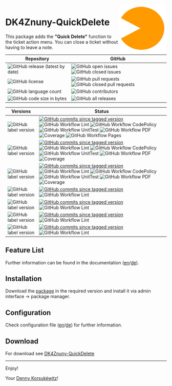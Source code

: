 <img align="right" width="150" height="150" src="doc/images/icon.png">

# DK4Znuny-QuickDelete

This package adds the **"Quick Delete"** function to the ticket action menu.
You can close a ticket without having to leave a note.

| Repository | GitHub |
| ------ | ------ |
|  ![GitHub release (latest by date)](https://img.shields.io/github/v/release/dennykorsukewitz/DK4Znuny-QuickDelete) | ![GitHub open issues](https://img.shields.io/github/issues/dennykorsukewitz/DK4Znuny-QuickDelete) ![GitHub closed issues](https://img.shields.io/github/issues-closed/dennykorsukewitz/DK4Znuny-QuickDelete?color=#44CC44) |
|  ![GitHub license](https://img.shields.io/github/license/dennykorsukewitz/DK4Znuny-QuickDelete) | ![GitHub pull requests](https://img.shields.io/github/issues-pr/dennykorsukewitz/DK4Znuny-QuickDelete?label=PR) ![GitHub closed pull requests](https://img.shields.io/github/issues-pr-closed/dennykorsukewitz/DK4Znuny-QuickDelete?color=g&label=PR) |
|  ![GitHub language count](https://img.shields.io/github/languages/count/dennykorsukewitz/DK4Znuny-QuickDelete?style=flat&label=language)  | ![GitHub contributors](https://img.shields.io/github/contributors/dennykorsukewitz/DK4Znuny-QuickDelete) |
|   ![GitHub code size in bytes](https://img.shields.io/github/languages/code-size/dennykorsukewitz/DK4Znuny-QuickDelete) | ![GitHub all releases](https://img.shields.io/github/downloads/dennykorsukewitz/DK4Znuny-QuickDelete/total?style=flat) |

| Versions | Status |
| ------ | ------ |
| ![GitHub label version](https://img.shields.io/github/labels/dennykorsukewitz/dennykorsukewitz/dev) | [![GitHub commits since tagged version](https://img.shields.io/github/commits-since/dennykorsukewitz/DK4Znuny-QuickDelete/6.5.1/rel-6_5)](https://github.com/dennykorsukewitz/DK4Znuny-QuickDelete/compare/6.5.1...rel-6_5) ![GitHub Workflow Lint](https://github.com/dennykorsukewitz/DK4Znuny-QuickDelete/actions/workflows/lint.yml/badge.svg?branch=dev&style=flat&label=Lint) ![GitHub Workflow CodePolicy](https://github.com/dennykorsukewitz/DK4Znuny-QuickDelete/actions/workflows/codepolicy.yml/badge.svg?branch=dev&style=flat&label=CodePolicy) ![GitHub Workflow UnitTest](https://github.com/dennykorsukewitz/DK4Znuny-QuickDelete/actions/workflows/unittest.yml/badge.svg?branch=dev&style=flat&label=UnitTest) ![GitHub Workflow PDF](https://github.com/dennykorsukewitz/DK4Znuny-QuickDelete/actions/workflows/pdf.yml/badge.svg?branch=dev&style=flat&label=PDF) ![Coverage](https://img.shields.io/endpoint?url=https%3A%2F%2Fgist.githubusercontent.com%2Fdennykorsukewitz%2Fe2729bfd9b81d9c032ded617a3f924e7%2Fraw%2F8524ada7f29c3bd59c4df65d1802889913cd164a%2FDK4Znuny-QuickDelete%3Acoverage%3Adev.json) ![GitHub Workflow Pages](https://github.com/dennykorsukewitz/DK4Znuny-QuickDelete/actions/workflows/pages.yml/badge.svg?branch=dev&style=flat&label=GitHub%20Pages) |
| ![GitHub label version](https://img.shields.io/github/labels/dennykorsukewitz/dennykorsukewitz/Znuny%206.5) | [![GitHub commits since tagged version](https://img.shields.io/github/commits-since/dennykorsukewitz/DK4Znuny-QuickDelete/6.5.1/rel-6_5)](https://github.com/dennykorsukewitz/DK4Znuny-QuickDelete/compare/6.5.1...rel-6_5) ![GitHub Workflow Lint](https://github.com/dennykorsukewitz/DK4Znuny-QuickDelete/actions/workflows/lint.yml/badge.svg?branch=rel-6_5&style=flat&label=Lint) ![GitHub Workflow CodePolicy](https://github.com/dennykorsukewitz/DK4Znuny-QuickDelete/actions/workflows/codepolicy.yml/badge.svg?branch=rel-6_5&style=flat&label=CodePolicy) ![GitHub Workflow UnitTest](https://github.com/dennykorsukewitz/DK4Znuny-QuickDelete/actions/workflows/unittest.yml/badge.svg?rel-6_5&style=flat&label=UnitTest)  ![GitHub Workflow PDF](https://github.com/dennykorsukewitz/DK4Znuny-QuickDelete/actions/workflows/pdf.yml/badge.svg?rel-6_5&style=flat&label=PDF) ![Coverage](https://img.shields.io/endpoint?url=https%3A%2F%2Fgist.githubusercontent.com%2Fdennykorsukewitz%2Fe2729bfd9b81d9c032ded617a3f924e7%2Fraw%2Fe3b0c751ae54218cb0a1bda26f88d0fb0a298c62%2FDK4Znuny-QuickDelete%3Acoverage%3Arel-6_5.json) |
| ![GitHub label version](https://img.shields.io/github/labels/dennykorsukewitz/dennykorsukewitz/Znuny%206.4) | [![GitHub commits since tagged version](https://img.shields.io/github/commits-since/dennykorsukewitz/DK4Znuny-QuickDelete/6.4.1/rel-6_4)](https://github.com/dennykorsukewitz/DK4Znuny-QuickDelete/compare/6.4.1...rel-6_4) ![GitHub Workflow Lint](https://github.com/dennykorsukewitz/DK4Znuny-QuickDelete/actions/workflows/lint.yml/badge.svg?branch=rel-6_4&style=flat&label=Lint) ![GitHub Workflow CodePolicy](https://github.com/dennykorsukewitz/DK4Znuny-QuickDelete/actions/workflows/codepolicy.yml/badge.svg?branch=rel-6_4&style=flat&label=CodePolicy) ![GitHub Workflow UnitTest](https://github.com/dennykorsukewitz/DK4Znuny-QuickDelete/actions/workflows/unittest.yml/badge.svg?rel-6_4&style=flat&label=UnitTest)  ![GitHub Workflow PDF](https://github.com/dennykorsukewitz/DK4Znuny-QuickDelete/actions/workflows/pdf.yml/badge.svg?rel-6_4&style=flat&label=PDF) ![Coverage](https://img.shields.io/endpoint?url=https%3A%2F%2Fgist.githubusercontent.com%2Fdennykorsukewitz%2Fe2729bfd9b81d9c032ded617a3f924e7%2Fraw%2F8524ada7f29c3bd59c4df65d1802889913cd164a%2FDK4Znuny-QuickDelete%3Acoverage%3Arel-6_4.json) |
| ![GitHub label version](https://img.shields.io/github/labels/dennykorsukewitz/dennykorsukewitz/OTRS%206) |  [![GitHub commits since tagged version](https://img.shields.io/github/commits-since/dennykorsukewitz/DK4Znuny-QuickDelete/6.0.3/rel-6_0)](https://github.com/dennykorsukewitz/DK4Znuny-QuickDelete/compare/6.0.3...rel-6_0) ![GitHub Workflow Lint](https://github.com/dennykorsukewitz/DK4Znuny-QuickDelete/actions/workflows/lint.yml/badge.svg?rel-6_0&style=flat&label=Lint) |
| ![GitHub label version](https://img.shields.io/github/labels/dennykorsukewitz/dennykorsukewitz/OTRS%205) | [![GitHub commits since tagged version](https://img.shields.io/github/commits-since/dennykorsukewitz/DK4Znuny-QuickDelete/5.0.2/rel-5_0)](https://github.com/dennykorsukewitz/DK4Znuny-QuickDelete/compare/5.0.2...rel-5_0) ![GitHub Workflow Lint](https://github.com/dennykorsukewitz/DK4Znuny-QuickDelete/actions/workflows/lint.yml/badge.svg?rel-5_0&style=flat&label=Lint) |
| ![GitHub label version](https://img.shields.io/github/labels/dennykorsukewitz/dennykorsukewitz/OTRS%204)  | [![GitHub commits since tagged version](https://img.shields.io/github/commits-since/dennykorsukewitz/DK4Znuny-QuickDelete/4.0.2/rel-4_0)](https://github.com/dennykorsukewitz/DK4Znuny-QuickDelete/compare/4.0.2...rel-4_0) ![GitHub Workflow Lint](https://github.com/dennykorsukewitz/DK4Znuny-QuickDelete/actions/workflows/lint.yml/badge.svg?rel-4_0&style=flat&label=Lint) |
| ![GitHub label version](https://img.shields.io/github/labels/dennykorsukewitz/dennykorsukewitz/OTRS%203)  | [![GitHub commits since tagged version](https://img.shields.io/github/commits-since/dennykorsukewitz/DK4Znuny-QuickDelete/3.3.3/rel-3_3)](https://github.com/dennykorsukewitz/DK4Znuny-QuickDelete/compare/3.3.3...rel-3_3) ![GitHub Workflow Lint](https://github.com/dennykorsukewitz/DK4Znuny-QuickDelete/actions/workflows/lint.yml/badge.svg?rel-3_3&style=flat&label=Lint) |

## Feature List

Further information can be found in the documentation ([en](doc/en/feature.md)/[de](doc/de/feature.md)).

## Installation

Download the [package](https://github.com/dennykorsukewitz/DK4Znuny-QuickDelete/releases) in the required version and install it via admin interface -> package manager.

## Configuration

Check configuration file ([en](doc/en/config.md)/[de](doc/de/config.md)) for further information.

## Download

For download see [DK4Znuny-QuickDelete](https://github.com/dennykorsukewitz/DK4Znuny-QuickDelete/releases)

---

Enjoy!

Your [Denny Korsukéwitz](https://github.com/dennykorsukewitz)!
